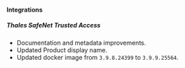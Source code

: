 
#### Integrations
##### Thales SafeNet Trusted Access
- Documentation and metadata improvements.
- Updated Product display name.
- Updated docker image from `3.9.8.24399` to `3.9.9.25564`.
